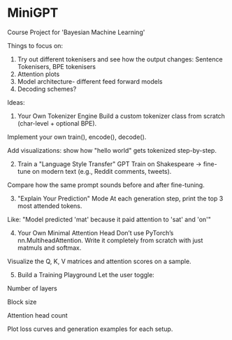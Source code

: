 # MiniGPT
Course Project for 'Bayesian Machine Learning'

Things to focus on:
1. Try out different tokenisers and see how the output changes: Sentence Tokenisers, BPE tokenisers
2. Attention plots
3. Model architecture- different feed forward models
4. Decoding schemes?


Ideas:

1. Your Own Tokenizer Engine
Build a custom tokenizer class from scratch (char-level + optional BPE).

Implement your own train(), encode(), decode().

Add visualizations: show how "hello world" gets tokenized step-by-step.


2. Train a "Language Style Transfer" GPT
Train on Shakespeare → fine-tune on modern text (e.g., Reddit comments, tweets).

Compare how the same prompt sounds before and after fine-tuning.


3. "Explain Your Prediction" Mode
At each generation step, print the top 3 most attended tokens.

Like:
"Model predicted 'mat' because it paid attention to 'sat' and 'on'"


4. Your Own Minimal Attention Head
Don’t use PyTorch’s nn.MultiheadAttention. Write it completely from scratch with just matmuls and softmax.

Visualize the Q, K, V matrices and attention scores on a sample.


5. Build a Training Playground
Let the user toggle:

Number of layers

Block size

Attention head count

Plot loss curves and generation examples for each setup.

